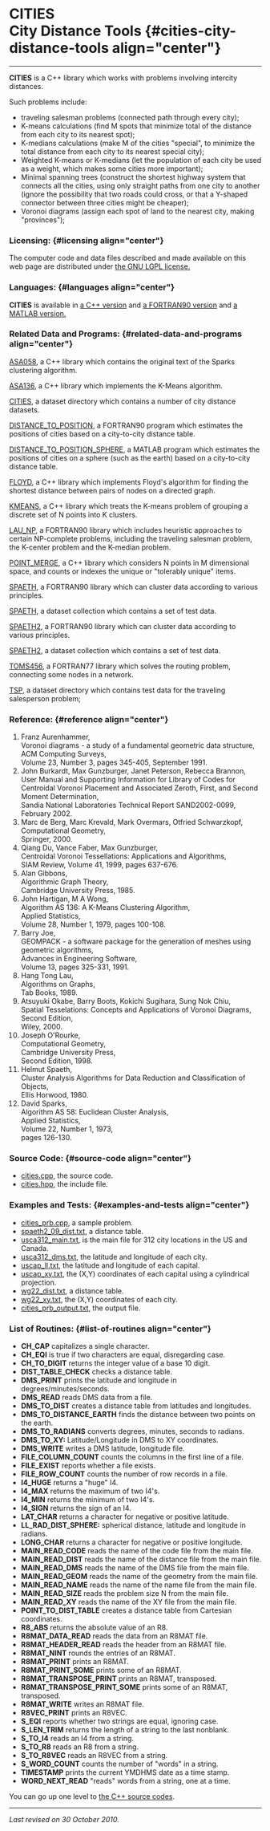 CITIES\
City Distance Tools {#cities-city-distance-tools align="center"}
===================

------------------------------------------------------------------------

**CITIES** is a C++ library which works with problems involving
intercity distances.

Such problems include:

-   traveling salesman problems (connected path through every city);
-   K-means calculations (find M spots that minimize total of the
    distance from each city to its nearest spot);
-   K-medians calculations (make M of the cities "special", to minimize
    the total distance from each city to its nearest special city);
-   Weighted K-means or K-medians (let the population of each city be
    used as a weight, which makes some cities more important);
-   Minimal spanning trees (construct the shortest highway system that
    connects all the cities, using only straight paths from one city to
    another (ignore the possibility that two roads could cross, or that
    a Y-shaped connector between three cities might be cheaper);
-   Voronoi diagrams (assign each spot of land to the nearest city,
    making "provinces");

### Licensing: {#licensing align="center"}

The computer code and data files described and made available on this
web page are distributed under [the GNU LGPL
license.](../../txt/gnu_lgpl.txt)

### Languages: {#languages align="center"}

**CITIES** is available in [a C++
version](../../cpp_src/cities/cities.html) and [a FORTRAN90
version](../../f_src/cities/cities.html) and [a MATLAB
version.](../../m_src/cities/cities.html)

### Related Data and Programs: {#related-data-and-programs align="center"}

[ASA058](../../cpp_src/asa058/asa058.html), a C++ library which contains
the original text of the Sparks clustering algorithm.

[ASA136](../../cpp_src/asa136/asa136.html), a C++ library which
implements the K-Means algorithm.

[CITIES](../../datasets/cities/cities.html), a dataset directory which
contains a number of city distance datasets.

[DISTANCE\_TO\_POSITION](../../f_src/distance_to_position/distance_to_position.html),
a FORTRAN90 program which estimates the positions of cities based on a
city-to-city distance table.

[DISTANCE\_TO\_POSITION\_SPHERE](../../m_src/distance_to_position_sphere/distance_to_position_sphere.html),
a MATLAB program which estimates the positions of cities on a sphere
(such as the earth) based on a city-to-city distance table.

[FLOYD](../../cpp_src/floyd/floyd.html), a C++ library which implements
Floyd's algorithm for finding the shortest distance between pairs of
nodes on a directed graph.

[KMEANS](../../cpp_src/kmeans/kmeans.html), a C++ library which treats
the K-means problem of grouping a discrete set of N points into K
clusters.

[LAU\_NP](../../f_src/lau_np/lau_np.html), a FORTRAN90 library which
includes heuristic approaches to certain NP-complete problems, including
the traveling salesman problem, the K-center problem and the K-median
problem.

[POINT\_MERGE](../../cpp_src/point_merge/point_merge.html), a C++
library which considers N points in M dimensional space, and counts or
indexes the unique or "tolerably unique" items.

[SPAETH](../../f_src/spaeth/spaeth.html), a FORTRAN90 library which can
cluster data according to various principles.

[SPAETH](../../datasets/spaeth/spaeth.html), a dataset collection which
contains a set of test data.

[SPAETH2](../../f_src/spaeth2/spaeth2.html), a FORTRAN90 library which
can cluster data according to various principles.

[SPAETH2](../../datasets/spaeth2/spaeth2.html), a dataset collection
which contains a set of test data.

[TOMS456](../../f77_src/toms456/toms456.html), a FORTRAN77 library which
solves the routing problem, connecting some nodes in a network.

[TSP](../../datasets/tsp/tsp.html), a dataset directory which contains
test data for the traveling salesperson problem;

### Reference: {#reference align="center"}

1.  Franz Aurenhammer,\
    Voronoi diagrams - a study of a fundamental geometric data
    structure,\
    ACM Computing Surveys,\
    Volume 23, Number 3, pages 345-405, September 1991.
2.  John Burkardt, Max Gunzburger, Janet Peterson, Rebecca Brannon,\
    User Manual and Supporting Information for Library of Codes for
    Centroidal Voronoi Placement and Associated Zeroth, First, and
    Second Moment Determination,\
    Sandia National Laboratories Technical Report SAND2002-0099,\
    February 2002.
3.  Marc de Berg, Marc Krevald, Mark Overmars, Otfried Schwarzkopf,\
    Computational Geometry,\
    Springer, 2000.
4.  Qiang Du, Vance Faber, Max Gunzburger,\
    Centroidal Voronoi Tessellations: Applications and Algorithms,\
    SIAM Review, Volume 41, 1999, pages 637-676.
5.  Alan Gibbons,\
    Algorithmic Graph Theory,\
    Cambridge University Press, 1985.
6.  John Hartigan, M A Wong,\
    Algorithm AS 136: A K-Means Clustering Algorithm,\
    Applied Statistics,\
    Volume 28, Number 1, 1979, pages 100-108.
7.  Barry Joe,\
    GEOMPACK - a software package for the generation of meshes using
    geometric algorithms,\
    Advances in Engineering Software,\
    Volume 13, pages 325-331, 1991.
8.  Hang Tong Lau,\
    Algorithms on Graphs,\
    Tab Books, 1989.
9.  Atsuyuki Okabe, Barry Boots, Kokichi Sugihara, Sung Nok Chiu,\
    Spatial Tesselations: Concepts and Applications of Voronoi
    Diagrams,\
    Second Edition,\
    Wiley, 2000.
10. Joseph O'Rourke,\
    Computational Geometry,\
    Cambridge University Press,\
    Second Edition, 1998.
11. Helmut Spaeth,\
    Cluster Analysis Algorithms for Data Reduction and Classification of
    Objects,\
    Ellis Horwood, 1980.
12. David Sparks,\
    Algorithm AS 58: Euclidean Cluster Analysis,\
    Applied Statistics,\
    Volume 22, Number 1, 1973,\
    pages 126-130.

### Source Code: {#source-code align="center"}

-   [cities.cpp](cities.cpp), the source code.
-   [cities.hpp](cities.hpp), the include file.

### Examples and Tests: {#examples-and-tests align="center"}

-   [cities\_prb.cpp](cities_prb.cpp), a sample problem.
-   [spaeth2\_09\_dist.txt](spaeth2_09_dist.txt), a distance table.
-   [usca312\_main.txt](usca312_main.txt), is the main file for 312 city
    locations in the US and Canada.
-   [usca312\_dms.txt](usca312_dms.txt), the latitude and longitude of
    each city.
-   [uscap\_ll.txt](uscap_ll.txt), the latitude and longitude of each
    capital.
-   [uscap\_xy.txt](uscap_xy.txt), the (X,Y) coordinates of each capital
    using a cylindrical projection.
-   [wg22\_dist.txt](wg22_dist.txt), a distance table.
-   [wg22\_xy.txt](wg22_xy.txt), the (X,Y) coordinates of each city.
-   [cities\_prb\_output.txt](cities_prb_output.txt), the output file.

### List of Routines: {#list-of-routines align="center"}

-   **CH\_CAP** capitalizes a single character.
-   **CH\_EQI** is true if two characters are equal, disregarding case.
-   **CH\_TO\_DIGIT** returns the integer value of a base 10 digit.
-   **DIST\_TABLE\_CHECK** checks a distance table.
-   **DMS\_PRINT** prints the latitude and longitude in
    degrees/minutes/seconds.
-   **DMS\_READ** reads DMS data from a file.
-   **DMS\_TO\_DIST** creates a distance table from latitudes and
    longitudes.
-   **DMS\_TO\_DISTANCE\_EARTH** finds the distance between two points
    on the earth.
-   **DMS\_TO\_RADIANS** converts degrees, minutes, seconds to radians.
-   **DMS\_TO\_XY:** Latitude/Longitude in DMS to XY coordinates.
-   **DMS\_WRITE** writes a DMS latitude, longitude file.
-   **FILE\_COLUMN\_COUNT** counts the columns in the first line of a
    file.
-   **FILE\_EXIST** reports whether a file exists.
-   **FILE\_ROW\_COUNT** counts the number of row records in a file.
-   **I4\_HUGE** returns a "huge" I4.
-   **I4\_MAX** returns the maximum of two I4's.
-   **I4\_MIN** returns the minimum of two I4's.
-   **I4\_SIGN** returns the sign of an I4.
-   **LAT\_CHAR** returns a character for negative or positive latitude.
-   **LL\_RAD\_DIST\_SPHERE:** spherical distance, latitude and
    longitude in radians.
-   **LONG\_CHAR** returns a character for negative or positive
    longitude.
-   **MAIN\_READ\_CODE** reads the name of the code file from the main
    file.
-   **MAIN\_READ\_DIST** reads the name of the distance file from the
    main file.
-   **MAIN\_READ\_DMS** reads the name of the DMS file from the main
    file.
-   **MAIN\_READ\_GEOM** reads the name of the geometry from the main
    file.
-   **MAIN\_READ\_NAME** reads the name of the name file from the main
    file.
-   **MAIN\_READ\_SIZE** reads the problem size N from the main file.
-   **MAIN\_READ\_XY** reads the name of the XY file from the main file.
-   **POINT\_TO\_DIST\_TABLE** creates a distance table from Cartesian
    coordinates.
-   **R8\_ABS** returns the absolute value of an R8.
-   **R8MAT\_DATA\_READ** reads the data from an R8MAT file.
-   **R8MAT\_HEADER\_READ** reads the header from an R8MAT file.
-   **R8MAT\_NINT** rounds the entries of an R8MAT.
-   **R8MAT\_PRINT** prints an R8MAT.
-   **R8MAT\_PRINT\_SOME** prints some of an R8MAT.
-   **R8MAT\_TRANSPOSE\_PRINT** prints an R8MAT, transposed.
-   **R8MAT\_TRANSPOSE\_PRINT\_SOME** prints some of an R8MAT,
    transposed.
-   **R8MAT\_WRITE** writes an R8MAT file.
-   **R8VEC\_PRINT** prints an R8VEC.
-   **S\_EQI** reports whether two strings are equal, ignoring case.
-   **S\_LEN\_TRIM** returns the length of a string to the last
    nonblank.
-   **S\_TO\_I4** reads an I4 from a string.
-   **S\_TO\_R8** reads an R8 from a string.
-   **S\_TO\_R8VEC** reads an R8VEC from a string.
-   **S\_WORD\_COUNT** counts the number of "words" in a string.
-   **TIMESTAMP** prints the current YMDHMS date as a time stamp.
-   **WORD\_NEXT\_READ** "reads" words from a string, one at a time.

You can go up one level to [the C++ source codes](../cpp_src.html).

------------------------------------------------------------------------

*Last revised on 30 October 2010.*
